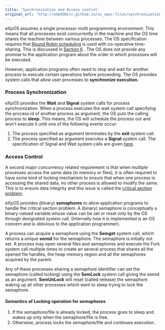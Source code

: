 ```yaml
---
title: 'Synchronization and Access control'
original_url: 'http://eXpOSNitc.github.io/os_spec-files/synchronization.html'
---
```


eXpOS assumes a single processor multi programming environment. This means that all processes exist concurrently in the machine and the OS time shares the machine between various processes. The OS specification requires that [Round Robin scheduling](http://en.wikipedia.org/wiki/Round-robin_scheduling) is used with co-operative time-sharing. This is discussed in [Section 6](misc.md) . The OS does not provide any promise to the application program about the order in which processes will be executed.

However, application programs often need to stop and wait for another process to execute certain operations before proceeding. The OS provides system calls that allow user processes to **synchronize execution.**

### Process Synchronization

eXpOS provides the **Wait** and **Signal** system calls for process synchronization. When a process executes the wait system call specifying the process id of another process as argument, the OS puts the calling process to **sleep.** This means, the OS will schedule the process out and won't execute it until one of the following events occur:


1. The process specified as argument terminates by the **exit** system call.
2. The process specified as argument executes a **Signal** system call. The specification of Signal and Wait system calls are given [here](systemcallinterface.md#synsystemcalls).


### Access Control

A second major concurrency related requirement is that when multiple processes access the same data (in memory or files), it is often required to have some kind of locking mechanism to ensure that when one process is accessing the shared data, no other process is allowed to modify the same. This is to ensure data integrity and this issue is called the [critical section problem](http://en.wikipedia.org/wiki/Critical_section). 


eXpOS provides (binary) **semaphores** to allow application programs to handle the critical section problem. A (binary) semaphore is conceptually a binary-valued variable whose value can be set or reset only by the OS through designated system call. (Internally how it is implemented is an OS concern and is oblivious to the application programmer). 


A process can acquire a semaphore using the **Semget** system call, which returns a unique **semid** for the semaphore. The semaphore is initially not set. A process may open several files and semaphores and execute the Fork system call multiple times to create an several process that shares all the opened file handles, the heap memory region and all the semaphores acquired by the parent. 


Any of these processes sharing a semaphore identifier can set the semaphore (called locking) using the **SemLock** system call giving the semid as an argument. **SemUnLock** will reset (called release) the semaphore waking up all other processes which went to sleep trying to lock the semaphore. 


#### Semantics of Locking operation for semaphores


1. If the semaphore/file is already locked, the process goes to sleep and wakes up only when the semaphore/file is free.
2. Otherwise, process locks the semaphore/file and continues execution.
